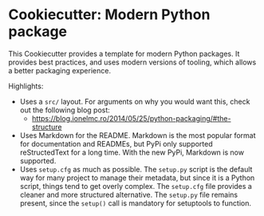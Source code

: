 # Cookiecutter: Modern Python package

This Cookiecutter provides a template for modern Python packages. It provides
best practices, and uses modern versions of tooling, which allows a better
packaging experience.

Highlights:

-   Uses a `src/` layout. For arguments on why you would want this, check out
    the following blog post:
    -   https://blog.ionelmc.ro/2014/05/25/python-packaging/#the-structure
-   Uses Markdown for the README. Markdown is the most popular format for
    documentation and READMEs, but PyPi only supported reStructedText for a
    long time. With the new PyPi, Markdown is now supported.
-   Uses `setup.cfg` as much as possible. The `setup.py` script is the default
    way for many project to manage their metadata, but since it is a Python
    script, things tend to get overly complex. The `setup.cfg` file provides a
    cleaner and more structured alternative. The `setup.py` file remains
    present, since the `setup()` call is mandatory for setuptools to function.
